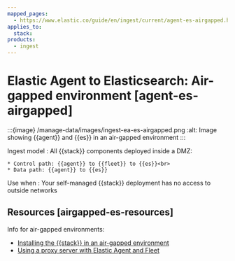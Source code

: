 ```yaml
---
mapped_pages:
  - https://www.elastic.co/guide/en/ingest/current/agent-es-airgapped.html
applies_to:
  stack:
products:
  - ingest
---
```


# Elastic Agent to Elasticsearch: Air-gapped environment [agent-es-airgapped]

:::{image} /manage-data/images/ingest-ea-es-airgapped.png
:alt: Image showing {{agent}} and {{es}} in an air-gapped environment
:::

Ingest model
:   All {{stack}} components deployed inside a DMZ:

    * Control path: {{agent}} to {{fleet}} to {{es}}<br>
    * Data path: {{agent}} to {{es}}


Use when
:   Your self-managed {{stack}} deployment has no access to outside networks


## Resources [airgapped-es-resources]

Info for air-gapped environments:

* [Installing the {{stack}} in an air-gapped environment](../../../deploy-manage/deploy/cloud-enterprise/air-gapped-install.md)
* [Using a proxy server with Elastic Agent and Fleet](/reference/fleet/fleet-agent-proxy-support.md)

